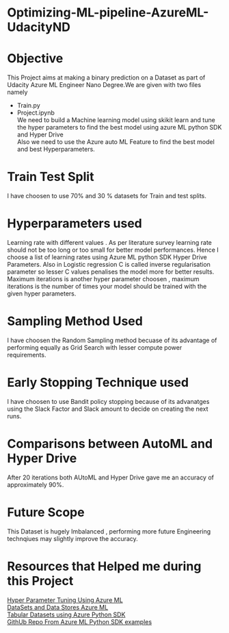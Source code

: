 # Optimizing-ML-pipeline-AzureML-UdacityND
# Objective <br>
This Project aims at making a binary prediction on a Dataset as part of Udacity Azure ML Engineer Nano Degree.We are given with two files namely
- Train.py<br>
- Project.ipynb<br>
We need to build a Machine learning model using skikit learn and tune the hyper parameters to find the best model using azure ML python SDK and Hyper Drive<br>
Also we need to  use the Azure auto ML Feature  to find the best model and best Hyperparameters.<br>
# Train Test Split<br>
I have choosen to use 70% and 30 % datasets for Train and test splits.<br>
# Hyperparameters used
Learning rate with different values . As per literature survey learning rate should not be too long or too small for better model performances. Hence I choose a list of learning rates
using Azure ML python SDK Hyper Drive Parameters. Also in Logistic  regression  C is called inverse regularisation parameter so lesser  C values penalises the model more for better results.<br>
Maximum iterations is another hyper parameter choosen , maximum iterations is the number of times your model should be trained with the  given hyper parameters.<br>
# Sampling Method Used<br>
I have choosen the Random Sampling method  becuase of its advantage of performing equally as Grid Search with lesser compute power requirements.<br>
# Early Stopping Technique used <br>
I have choosen to use Bandit policy stopping because of its advanatges using the Slack Factor and Slack amount to decide  on  creating the next runs. <br>
# Comparisons between AutoML and Hyper Drive<br>
After 20 iterations  both AUtoML and Hyper Drive gave me an accuracy of approximately 90%.<br>
# Future Scope<br>
This Dataset is hugely Imbalanced , performing more future Engineering technqiues may slightly improve the accuracy.<br>
# Resources that Helped me during this Project
[Hyper Parameter Tuning Using Azure ML](https://docs.microsoft.com/en-us/azure/machine-learning/how-to-tune-hyperparameters)<br>
[DataSets and Data Stores Azure ML](https://docs.microsoft.com/en-us/azure/machine-learning/how-to-create-register-datasets)<br>
[Tabular Datasets using Azure Python SDK](https://docs.microsoft.com/en-us/python/api/azureml-core/azureml.data.dataset_factory.tabulardatasetfactory?view=azure-ml-py)<br>
[GithUb Repo From Azure ML Python SDK examples](https://github.com/Azure/MachineLearningNotebooks/blob/master/tutorials/create-first-ml-experiment/tutorial-1st-experiment-sdk-train.ipynb)
